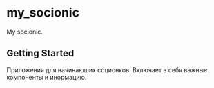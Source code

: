# my_socionic

My socionic.

## Getting Started

Приложения для начинаюших соционков.
Включает в себя важные компоненты и инормацию.
